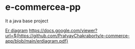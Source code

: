 # e-commercea-pp
It a java base project
<!-- <img src="https://github.com/PratyayChakraborty/e-commerce-app/blob/main/erdiagram.pdf"> -->
[Er diagram]( https://github.com/PratyayChakraborty/e-commerce-app/blob/main/erdiagram.pdf)
https://docs.google.com/viewer?url=${https://github.com/PratyayChakraborty/e-commerce-app/blob/main/erdiagram.pdf}
